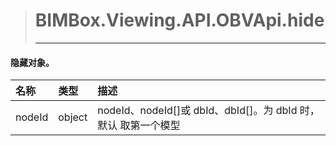 > #  BIMBox.Viewing.API.OBVApi.hide
>
> ---

####       隐藏对象。

| 名称 | 类型 | 描述 |
| :--- | :--- | :--- |
| nodeId | object |   nodeId、nodeId\[\]或 dbId、dbId\[\]。为 dbId 时，默认 取第一个模型 |



